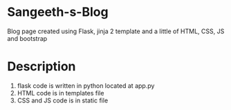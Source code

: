 # Sangeeth-s-Blog
Blog page created using Flask, jinja 2 template and a little of HTML, CSS, JS and bootstrap
# Description
1. flask code is written in python located at app.py 
2. HTML code is in templates file
3. CSS and JS code is in static file

